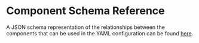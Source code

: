 # Component Schema Reference

A JSON schema representation of the relationships between the components that can be used in the YAML configuration can be found [here](https://github.com/airbytehq/airbyte-python-cdk/blob/main/airbyte_cdk/sources/declarative/declarative_component_schema.yaml).